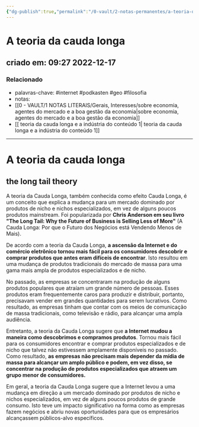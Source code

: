 ```yaml
---
{"dg-publish":true,"permalink":"/0-vault/2-notas-permanentes/a-teoria-da-cauda-longa-1/","tags":["permanente","internet","podkasten","geo","filosofia"],"dgHomeLink":true,"dgShowLocalGraph":true,"dgShowFileTree":true,"dgEnableSearch":true}
---
```


# A teoria da cauda longa
## criado em: 09:27 2022-12-17

### Relacionado
- palavras-chave: #internet #podkasten #geo #filosofia 
- notas: 
- [[0 - VAULT/1 NOTAS LITERAIS/Gerais, Interesses/sobre economia, agentes do mercado e a boa gestão da economia\|sobre economia, agentes do mercado e a boa gestão da economia]]
- [[ teoria da cauda longa e a indústria do conteúdo 1\| teoria da cauda longa e a indústria do conteúdo 1]]
---
# A teoria da cauda longa
## the long tail theory

A teoria da Cauda Longa, também conhecida como efeito Cauda Longa, é um conceito que explica a mudança para um mercado dominado por produtos de nicho e nichos especializados, em vez de alguns poucos produtos mainstream. Foi popularizada por **Chris Anderson em seu livro "The Long Tail: Why the Future of Business is Selling Less of More"** (A Cauda Longa: Por que o Futuro dos Negócios está Vendendo Menos de Mais).

De acordo com a teoria da Cauda Longa, **a ascensão da Internet e do comércio eletrônico tornou mais fácil para os consumidores descobrir e comprar produtos que antes eram difíceis de encontrar**. Isto resultou em uma mudança de produtos tradicionais do mercado de massa para uma gama mais ampla de produtos especializados e de nicho.

No passado, as empresas se concentraram na produção de alguns produtos populares que atraíam um grande número de pessoas. Esses produtos eram frequentemente caros para produzir e distribuir, portanto, precisavam vender em grandes quantidades para serem lucrativos. Como resultado, as empresas tinham que contar com os meios de comunicação de massa tradicionais, como televisão e rádio, para alcançar uma ampla audiência.

Entretanto, a teoria da Cauda Longa sugere que **a Internet mudou a maneira como descobrimos e compramos produtos**. Tornou mais fácil para os consumidores encontrar e comprar produtos especializados e de nicho que talvez não estivessem amplamente disponíveis no passado. Como resultado, **as empresas não precisam mais depender da mídia de massa para alcançar um amplo público e podem, em vez disso, se concentrar na produção de produtos especializados que atraem um grupo menor de consumidores.**

Em geral, a teoria da Cauda Longa sugere que a Internet levou a uma mudança em direção a um mercado dominado por produtos de nicho e nichos especializados, em vez de alguns poucos produtos de grande consumo. Isto teve um impacto significativo na forma como as empresas fazem negócios e abriu novas oportunidades para que os empresários alcançassem públicos-alvo específicos.